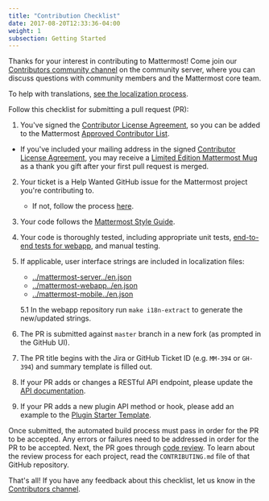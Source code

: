 ```yaml
---
title: "Contribution Checklist"
date: 2017-08-20T12:33:36-04:00
weight: 1
subsection: Getting Started
---
```


Thanks for your interest in contributing to Mattermost! Come join our [Contributors community channel](https://community.mattermost.com/core/channels/tickets) on the community server, where you can discuss questions with community members and the Mattermost core team.

To help with translations, [see the localization process](https://docs.mattermost.com/developer/localization.html).

Follow this checklist for submitting a pull request (PR):

1. You've signed the [Contributor License Agreement](http://www.mattermost.org/mattermost-contributor-agreement/), so you can be added to the Mattermost [Approved Contributor List](https://docs.google.com/spreadsheets/d/1NTCeG-iL_VS9bFqtmHSfwETo5f-8MQ7oMDE5IUYJi_Y/pubhtml?gid=0&single=true).
 - If you've included your mailing address in the signed [Contributor License Agreement](https://www.mattermost.org/mattermost-contributor-agreement/), you may receive a [Limited Edition Mattermost Mug](https://forum.mattermost.org/t/limited-edition-mattermost-mugs/143) as a thank you gift after your first pull request is merged.
2. Your ticket is a Help Wanted GitHub issue for the Mattermost project you're contributing to.
    - If not, follow the process [here](/contribute/getting-started/contributions-without-ticket).
3. Your code follows the [Mattermost Style Guide](http://docs.mattermost.com/developer/style-guide.html).
4. Your code is thoroughly tested, including appropriate unit tests, [end-to-end tests for webapp](/contribute/webapp/end-to-end-tests/), and manual testing.
5. If applicable, user interface strings are included in localization files:
    - [../mattermost-server../en.json](https://github.com/mattermost/mattermost-server/blob/master/i18n/en.json)
    - [../mattermost-webapp../en.json](https://github.com/mattermost/mattermost-webapp/blob/master/i18n/en.json)
    - [../mattermost-mobile../en.json](https://github.com/mattermost/mattermost-mobile/blob/master/assets/base/i18n/en.json)

    5.1 In the webapp repository run `make i18n-extract` to generate the new/updated strings.
6. The PR is submitted against `master` branch in a new fork (as prompted in the GitHub UI).
7. The PR title begins with the Jira or GitHub Ticket ID (e.g. `MM-394` or `GH-394`) and summary template is filled out.
8. If your PR adds or changes a RESTful API endpoint, please update the [API documentation](https://github.com/mattermost/mattermost-api-reference).
10. If your PR adds a new plugin API method or hook, please add an example to the [Plugin Starter Template](https://github.com/mattermost/mattermost-plugin-starter-template).

Once submitted, the automated build process must pass in order for the PR to be accepted. Any errors or failures need to be addressed in order for the PR to be accepted. Next, the PR goes through [code review](https://developers.mattermost.com/contribute/getting-started/code-review/). To learn about the review process for each project, read the `CONTRIBUTING.md` file of that GitHub repository.

That's all! If you have any feedback about this checklist, let us know in the [Contributors channel](https://community.mattermost.com/core/channels/tickets).

